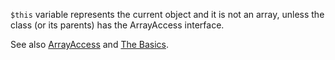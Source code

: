 ``$this`` variable represents the current object and it is not an array, unless the class (or its parents) has the ArrayAccess interface.

<?php

// $this is an array
class Foo extends ArrayAccess {
    function bar() {
        ++$this[3];
    }
}

// $this is not an array
class Foo2 {
    function bar() {
        ++$this[3];
    }
}

?>

See also [ArrayAccess](http://php.net/manual/en/class.arrayaccess.php) and 
         [The Basics](http://php.net/manual/en/language.oop5.basic.php).

